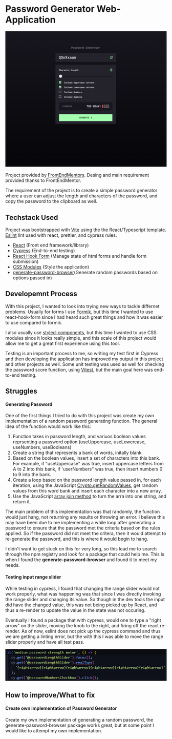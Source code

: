 # Password Generator Web-Application

<div align="center"><img src="./public/desktop-view.png" width=700 alt="image of password geneator"></div>

Project provided by [FrontEndMentors](https://www.frontendmentor.io/challenges/password-generator-app-Mr8CLycqjh). Desing and main requirement provided thanks to FrontEndMentor.

The requirement of the project is to create a simple password generator where a user can adjust the length and characters of the password, and copy the password to the clipboard as well.

## Techstack Used

Project was bootstrapped with [Vite](https://vitejs.dev/guide/) using the the React/Typescript template. [Eslint](https://eslint.org/) lint used with react, prettier, and cypress rules.

- [React](https://reactjs.org/docs/getting-started.html) (Front end framework/library)
- [Cypress](https://docs.cypress.io/guides/overview/why-cypress) (End-to-end testing)
- [React Hook Form](https://react-hook-form.com/) (Manage state of html forms and handle form submission)
- [CSS Modules](https://github.com/css-modules/css-modules) (Style the application)
- [generate-password-browser](https://www.npmjs.com/package/generate-password-browser)(Generate random passwords based on options passed in)

## Developemnt Process

With this project, I wanted to look into trying new ways to tackle differnet problems. Usually for forms I use [Formik](https://formik.org/), but this time I wanted to use react-hook-form since I had heard such great things and how it was easier to use compared to formik.

I also usually use [styled-components](https://styled-components.com/), but this time I wanted to use CSS modules since it looks really simple, and this scale of this project would allow me to get a great first experience using this tool.

Testing is an important process to me, so writing my test first in Cypress and then developing the application has improved my output in this project and other projects as well. Some unit testing was used as well for checking the password score function, using [Vitest](https://vitest.dev/), but the main goal here was end-to-end testing.

## Struggles

#### Generating Password

One of the first things I tried to do with this project was create my own implementation of a random password generating function. The general idea of the function would work like this:

1. Function takes in password length, and variuos boolean values reprsenting a password option (useUppercase, useLowercase, useNumbers, useBooleans)
2. Create a string that represents a bank of words, initally blank.
3. Based on the boolean values, insert a set of characters into this bank. For example, if "useUppercase" was true, insert uppercase letters from A to Z into this bank, if 'userNumbers" was true, then insert numbers 0 to 9 into the bank.
4. Create a loop based on the password length value passed in, for each iteration, using the JavaScript [Crypto.getRandomValues](https://developer.mozilla.org/en-US/docs/Web/API/Crypto/getRandomValues), get random values from this word bank and insert each character into a new array.
5. Use the JavaScript [array join method](https://developer.mozilla.org/en-US/docs/Web/JavaScript/Reference/Global_Objects/Array/join) to turn the arra into one string, and return it.

The main problem of this implementation was that randomly, the function would just hang, not returning any results or throwing an error. I believe this may have been due to me implementing a while loop after generating a password to ensure that the password met the criteria based on the rules applied. So if the password did not meet the critera, then it would attempt to re-generate the password, and this is where it would begin to hang.

I didn't want to get stuck on this for very long, so this lead me to search through the npm registry and look for a package that could help me. This is when I found the **generate-password-browser** and found it to meet my needs.

#### Testing input range slider

While testing in cypress, I found that changing the range slider would not work properly, what was happening was that since I was directly invoking the range slider and changing its value. So though in the dev tools the input did have the changed value, this was not being picked up by React, and thus a re-render to update the value in the state was not occuring.

Eventually I found a package that with cypress, would one to type a "right arrow" on the slider, moving the knob to the right, and firing off the react re-render. As of now, eslint does not pick up the cypress command and thus we are getting a linting error, but the with this I was able to move the range slider properly and have all test pass.

<div align="center"><img src="./public/change-range.png" width=700 alt="image of cypress real events package"></div>

## How to improve/What to fix

#### Create own implementation of Password Generator

Create my own implementation of generating a random password, the generate-password-browser package works great, but at some point I would like to attempt my own implementation.
